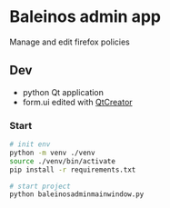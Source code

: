 # Baleinos admin app

Manage and edit firefox policies

## Dev

- python Qt application
- form.ui edited with [QtCreator](https://doc.qt.io)

### Start

```bash
# init env
python -m venv ./venv
source ./venv/bin/activate
pip install -r requirements.txt

# start project
python baleinosadminmainwindow.py
```
